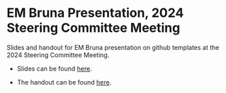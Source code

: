 # EM Bruna Presentation, 2024 Steering Committee Meeting

Slides and handout for EM Bruna presentation on github templates at the 2024 Steering Committee Meeting.


- Slides can be found [here](https://herbvar-network.github.io/bruna_str_cmte_2024/herbvar_slides.html).

- The handout can be found [here](https://github.com/HerbVar-Network/bruna_str_cmte_2024/blob/main/eb_2024_pi_mtg_tutorial.pdf).